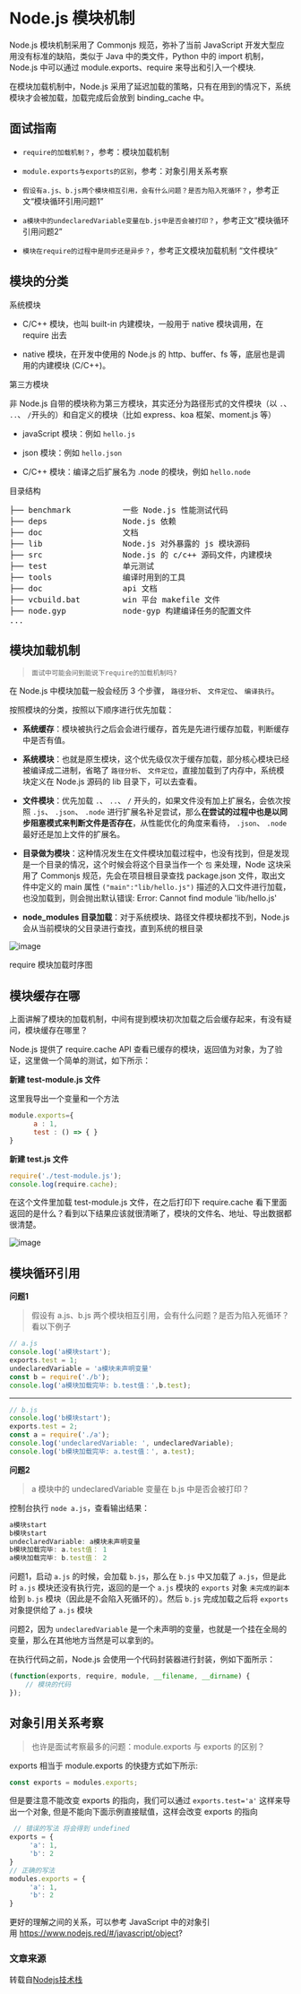 # Node.js 模块机制

Node.js 模块机制采用了 Commonjs 规范，弥补了当前 JavaScript 开发大型应用没有标准的缺陷，类似于 Java 中的类文件，Python 中的 import 机制，Node.js 中可以通过 module.exports、require 来导出和引入一个模块.

在模块加载机制中，Node.js 采用了延迟加载的策略，只有在用到的情况下，系统模块才会被加载，加载完成后会放到 binding_cache 中。

## 面试指南

*   `require的加载机制？`，参考：模块加载机制

*   `module.exports与exports的区别`，参考：对象引用关系考察

*   `假设有a.js、b.js两个模块相互引用，会有什么问题？是否为陷入死循环？`，参考正文“模块循环引用问题1”

*   `a模块中的undeclaredVariable变量在b.js中是否会被打印？`，参考正文“模块循环引用问题2”

*   `模块在require的过程中是同步还是异步？`，参考正文模块加载机制 “文件模块“

## 模块的分类

系统模块

*   C/C++ 模块，也叫 built-in 内建模块，一般用于 native 模块调用，在 require 出去

*   native 模块，在开发中使用的 Node.js 的 http、buffer、fs 等，底层也是调用的内建模块 (C/C++)。

第三方模块

非 Node.js 自带的模块称为第三方模块，其实还分为路径形式的文件模块（以 `.`、 `..`、 `/`开头的）和自定义的模块（比如 express、koa 框架、moment.js 等）

*   javaScript 模块：例如 `hello.js`

*   json 模块：例如 `hello.json`

*   C/C++ 模块：编译之后扩展名为 .node 的模块，例如 `hello.node`

目录结构

<pre>├── benchmark           一些 Node.js 性能测试代码
├── deps                Node.js 依赖
├── doc                 文档
├── lib                 Node.js 对外暴露的 js 模块源码
├── src                 Node.js 的 c/c++ 源码文件，内建模块
├── test                单元测试
├── tools               编译时用到的工具
├── doc                 api 文档
├── vcbuild.bat         win 平台 makefile 文件
├── node.gyp            node-gyp 构建编译任务的配置文件
...
</pre>

## 模块加载机制

> `面试中可能会问到能说下require的加载机制吗?`

在 Node.js 中模块加载一般会经历 3 个步骤， `路径分析`、 `文件定位`、 `编译执行`。

按照模块的分类，按照以下顺序进行优先加载：

*   **系统缓存**：模块被执行之后会会进行缓存，首先是先进行缓存加载，判断缓存中是否有值。

*   **系统模块**：也就是原生模块，这个优先级仅次于缓存加载，部分核心模块已经被编译成二进制，省略了 `路径分析`、 `文件定位`，直接加载到了内存中，系统模块定义在 Node.js 源码的 lib 目录下，可以去查看。

*   **文件模块**：优先加载 `.`、 `..`、 `/` 开头的，如果文件没有加上扩展名，会依次按照 `.js`、 `.json`、 `.node` 进行扩展名补足尝试，那么**在尝试的过程中也是以同步阻塞模式来判断文件是否存在**，从性能优化的角度来看待， `.json`、 `.node`最好还是加上文件的扩展名。

*   **目录做为模块**：这种情况发生在文件模块加载过程中，也没有找到，但是发现是一个目录的情况，这个时候会将这个目录当作一个 `包` 来处理，Node 这块采用了 Commonjs 规范，先会在项目根目录查找 package.json 文件，取出文件中定义的 main 属性 `("main":"lib/hello.js")` 描述的入口文件进行加载，也没加载到，则会抛出默认错误: Error: Cannot find module 'lib/hello.js'

*   **node_modules 目录加载**：对于系统模块、路径文件模块都找不到，Node.js 会从当前模块的父目录进行查找，直到系统的根目录

![image](https://upload-images.jianshu.io/upload_images/14305495-16870418bd44064c?imageMogr2/auto-orient/strip%7CimageView2/2/w/1240)

require 模块加载时序图

## 模块缓存在哪

上面讲解了模块的加载机制，中间有提到模块初次加载之后会缓存起来，有没有疑问，模块缓存在哪里？

Node.js 提供了 require.cache API 查看已缓存的模块，返回值为对象，为了验证，这里做一个简单的测试，如下所示：

**新建 test-module.js 文件**

这里我导出一个变量和一个方法
```js
module.exports={
      a : 1,
      test : () => { }
}
```
**新建 test.js 文件**
```js
require('./test-module.js');
console.log(require.cache);
```
在这个文件里加载 test-module.js 文件，在之后打印下 require.cache 看下里面返回的是什么？看到以下结果应该就很清晰了，模块的文件名、地址、导出数据都很清楚。

![image](https://upload-images.jianshu.io/upload_images/14305495-c5b7780c6373a216?imageMogr2/auto-orient/strip%7CimageView2/2/w/1240)

## 模块循环引用

**问题1**

> 假设有 a.js、b.js 两个模块相互引用，会有什么问题？是否为陷入死循环？看以下例子
```js
// a.js
console.log('a模块start');
exports.test = 1;
undeclaredVariable = 'a模块未声明变量'
const b = require('./b');
console.log('a模块加载完毕: b.test值：',b.test);
```
--------
```js
// b.js
console.log('b模块start');
exports.test = 2;
const a = require('./a');
console.log('undeclaredVariable: ', undeclaredVariable);
console.log('b模块加载完毕: a.test值：', a.test);
````
**问题2**

> a 模块中的 undeclaredVariable 变量在 b.js 中是否会被打印？

控制台执行 `node a.js`，查看输出结果：
```js
a模块start
b模块start
undeclaredVariable: a模块未声明变量
b模块加载完毕: a.test值： 1
a模块加载完毕: b.test值： 2
```
问题1，启动 `a.js` 的时候，会加载 `b.js`，那么在 `b.js` 中又加载了 `a.js`，但是此时 `a.js` 模块还没有执行完，返回的是一个 `a.js` 模块的 `exports` 对象 `未完成的副本` 给到 `b.js` 模块（因此是不会陷入死循环的）。然后 `b.js` 完成加载之后将 `exports` 对象提供给了 `a.js` 模块

问题2，因为 `undeclaredVariable` 是一个未声明的变量，也就是一个挂在全局的变量，那么在其他地方当然是可以拿到的。

在执行代码之前，Node.js 会使用一个代码封装器进行封装，例如下面所示：
```js
(function(exports, require, module, __filename, __dirname) {
    // 模块的代码
});
```
## 对象引用关系考察

> 也许是面试考察最多的问题：module.exports 与 exports 的区别？

exports 相当于 module.exports 的快捷方式如下所示:
```js
const exports = modules.exports;
```
但是要注意不能改变 exports 的指向，我们可以通过 `exports.test='a'` 这样来导出一个对象, 但是不能向下面示例直接赋值，这样会改变 exports 的指向
```js
 // 错误的写法 将会得到 undefined
exports = {
     'a': 1,
     'b': 2
}
// 正确的写法
modules.exports = {
     'a': 1,
     'b': 2
}
```

更好的理解之间的关系，可以参考 JavaScript 中的对象引用 https://www.nodejs.red/#/javascript/object?

### 文章来源
转载自[Nodejs技术栈](https://mp.weixin.qq.com/s/e2c4NF2U6B2hVqTTfPx8DQ)

